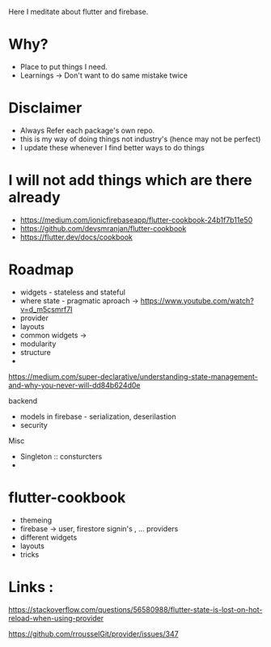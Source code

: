 Here I meditate about flutter and firebase.

# Why?

* Place to put things I need.
* Learnings -> Don't want to do same mistake twice

# Disclaimer

* Always Refer each package's own repo.
* this is my way of doing things not industry's (hence may not be perfect)
* I update these whenever I find better ways to do things

# I will not add things which are there already 

* https://medium.com/ionicfirebaseapp/flutter-cookbook-24b1f7b11e50
* https://github.com/devsmranjan/flutter-cookbook
* https://flutter.dev/docs/cookbook

# Roadmap

* widgets - stateless and stateful
* where state - pragmatic aproach -> https://www.youtube.com/watch?v=d_m5csmrf7I
* provider
* layouts
* common widgets -> 
* modularity
* structure
* 

https://medium.com/super-declarative/understanding-state-management-and-why-you-never-will-dd84b624d0e

backend

* models in firebase - serialization, deserilastion
* security

Misc

* Singleton :: consturcters
* 


# flutter-cookbook

* themeing
* firebase -> user, firestore signin's , ... providers
* different widgets
* layouts
* tricks

# Links :

https://stackoverflow.com/questions/56580988/flutter-state-is-lost-on-hot-reload-when-using-provider


https://github.com/rrousselGit/provider/issues/347

